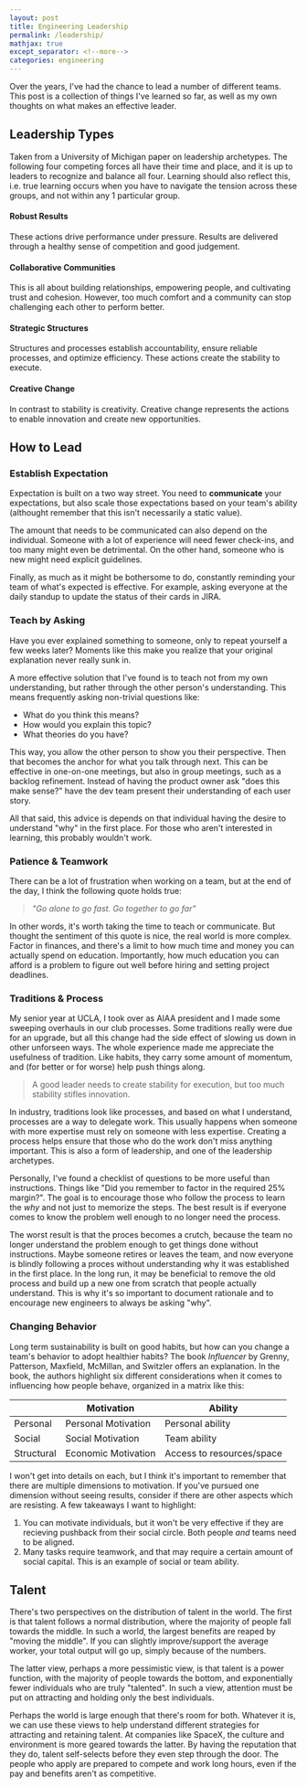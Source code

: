 ```yaml
---
layout: post
title: Engineering Leadership
permalink: /leadership/
mathjax: true
except_separator: <!--more-->
categories: engineering
---
```


Over the years, I've had the chance to lead a number of different teams. This post is a collection of things I've learned so far, as well as my own thoughts on what makes an effective leader. 

<!--more-->

## Leadership Types

Taken from a University of Michigan paper on leadership archetypes. The following four competing forces all have their time and place, and it is up to leaders to recognize and balance all four. Learning should also reflect this, i.e. true learning occurs when you have to navigate the tension across these groups, and not within any 1 particular group. 

#### Robust Results
These actions drive performance under pressure. Results are delivered through a healthy sense of competition and good judgement.

#### Collaborative Communities
This is all about building relationships, empowering people, and cultivating trust and cohesion.  However, too much comfort and a community can stop challenging each other to perform better. 

#### Strategic Structures
Structures and processes establish accountability, ensure reliable processes, and optimize efficiency. These actions create the stability to execute. 

#### Creative Change
In contrast to stability is creativity. Creative change represents the actions to enable innovation and create new opportunities.



## How to Lead

### Establish Expectation

Expectation is built on a two way street. You need to **communicate** your expectations, but also scale those expectations based on your team's ability (althought remember that this isn't necessarily a static value). 

The amount that needs to be communicated can also depend on the individual. Someone with a lot of experience will need fewer check-ins, and too many might even be detrimental. On the other hand, someone who is new might need explicit guidelines. 

Finally, as much as it might be bothersome to do, constantly reminding your team of what's expected is effective. For example, asking everyone at the daily standup to update the status of their cards in JIRA.  

### Teach by Asking

Have you ever explained something to someone, only to repeat yourself a few weeks later? Moments like this make you realize that your original explanation never really sunk in. 

A more effective solution that I've found is to teach not from my own understanding, but rather through the other person's understanding. This means frequently asking non-trivial questions like:

* What do you think this means?
* How would you explain this topic?
* What theories do you have?

This way, you allow the other person to show you their perspective. Then that becomes the anchor for what you talk through next. This can be effective in one-on-one meetings, but also in group meetings, such as a backlog refinement. Instead of having the product owner ask "does this make sense?" have the dev team present their understanding of each user story. 

All that said, this advice is depends on that individual having the desire to understand "why" in the first place. For those who aren't interested in learning, this probably wouldn't work. 

### Patience & Teamwork

There can be a lot of frustration when working on a team, but at the end of the day, I think the following quote holds true: 

> *"Go alone to go fast. Go together to go far"*

In other words, it's worth taking the time to teach or communicate. But thought the sentiment of this quote is nice, the real world is more complex. Factor in finances, and there's a limit to how much time and money you can actually spend on education. Importantly, how much education you can afford is a problem to figure out well before hiring and setting project deadlines. 


### Traditions & Process

My senior year at UCLA, I took over as AIAA president and I made some sweeping overhauls in our club processes. Some traditions really were due for an upgrade, but all this change had the side effect of slowing us down in other unforseen ways. The whole experience made me appreciate the usefulness of tradition. Like habits, they carry some amount of momentum, and (for better or for worse) help push things along. 

> A good leader needs to create stability for execution, but too much stability stifles innovation.

In industry, traditions look like processes, and based on what I understand, processes are a way to delegate work. This usually happens when someone with more expertise must rely on someone with less expertise. Creating a process helps ensure that those who do the work don't miss anything important. This is also a form of leadership, and one of the leadership archetypes.

Personally, I've found a checklist of questions to be more useful than instructions. Things like "Did you remember to factor in the required 25% margin?". The goal is to encourage those who follow the process to learn the *why* and not just to memorize the steps. The best result is if everyone comes to know the problem well enough to no longer need the process. 

The worst result is that the proces becomes a crutch, because the team no longer understand the problem enough to get things done without instructions. Maybe someone retires or leaves the team, and now everyone is blindly following a proces without understanding why it was established in the first place. In the long run, it may be beneficial to remove the old process and build up a new one from scratch that people actually understand. This is why it's so important to document rationale and to encourage new engineers to always be asking "why".


### Changing Behavior

Long term sustainability is built on good habits, but how can you change a team's behavior to adopt healthier habits? The book *Influencer* by Grenny, Patterson, Maxfield, McMillan, and Switzler offers an explanation. In the book, the authors highlight six different considerations when it comes to influencing how people behave, organized in a matrix like this:

|           | Motivation            | Ability
|-          |-                      |-
| Personal  | Personal Motivation   | Personal ability
| Social    | Social Motivation     | Team ability 
| Structural| Economic Motivation   | Access to resources/space

I won't get into details on each, but I think it's important to remember that there are multiple dimensions to motivation. If you've pursued one dimension without seeing results, consider if there are other aspects which are resisting. A few takeaways I want to highlight:

1. You can motivate individuals, but it won't be very effective if they are recieving pushback from their social circle. Both people *and* teams need to be aligned.
2. Many tasks require teamwork, and that may require a certain amount of social capital. This is an example of social or team ability. 


## Talent

There's two perspectives on the distribution of talent in the world. The first is that talent follows a normal distribution, where the majority of people fall towards the middle. In such a world, the largest benefits are reaped by "moving the middle". If you can slightly improve/support the average worker, your total output will go up, simply because of the numbers. 

The latter view, perhaps a more pessimistic view, is that talent is a power function, with the majority of people towards the bottom, and exponentially fewer individuals who are truly "talented". In such a view, attention must be put on attracting and holding only the best individuals. 

Perhaps the world is large enough that there's room for both. Whatever it is, we can use these views to help understand different strategies for attracting and retaining talent. At companies like SpaceX, the culture and environment is more geared towards the latter. By having the reputation that they do, talent self-selects before they even step through the door. The people who apply are prepared to compete and work long hours, even if the pay and benefits aren't as competitive. 




